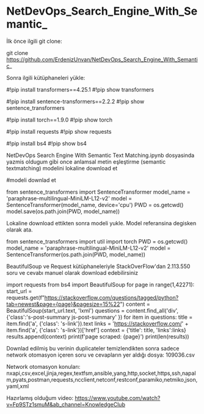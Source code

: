 # NetDevOps_Search_Engine_With_Semantic_

İlk önce ilgili git clone:

git clone https://github.com/ErdenizUnvan/NetDevOps_Search_Engine_With_Semantic_

Sonra ilgili kütüphaneleri yükle:

#!pip install transformers==4.25.1
#!pip show transformers

#!pip install sentence-transformers==2.2.2
#!pip show sentence_transformers

#!pip install torch==1.9.0
#!pip show torch

#!pip install requests
#!pip show requests

#!pip install bs4
#!pip show bs4

NetDevOps Search Engine With Semantic Text Matching.ipynb dosyasinda yazmis oldugum gibi once anlamsal metin eşleştirme (semantic textmatching) modelini lokaline download et

#modeli downlad et

from sentence_transformers import SentenceTransformer
model_name = 'paraphrase-multilingual-MiniLM-L12-v2'
model = SentenceTransformer(model_name, device='cpu')
PWD = os.getcwd()
model.save(os.path.join(PWD, model_name))

Lokaline download ettikten sonra modeli yukle. Model referansina degisken olarak ata.

from sentence_transformers import util
import torch
PWD = os.getcwd()
model_name = 'paraphrase-multilingual-MiniLM-L12-v2'
model = SentenceTransformer(os.path.join(PWD, model_name))

BeautifulSoup ve Request kütüphaneleriyle StackOverFlow'dan 2.113.550 soru ve cevabı manuel olarak download edebilirsiniz

import requests
from bs4 import BeautifulSoup
for page in range(1,42271):
    start_url = requests.get(f"https://stackoverflow.com/questions/tagged/python?tab=newest&page={page}&pagesize=15%22")
    content = BeautifulSoup(start_url.text, 'lxml')
    questions = content.find_all('div', {'class':'s-post-summary js-post-summary' })
    for item in questions:
                title = item.find('a', {'class': 's-link'}).text
                links = 'https://stackoverflow.com/' + item.find('a', {'class': 's-link'})['href']
                context = {'title': title, 'links':links}
                results.append(context)
                print(f'page scraped: {page}')
    print(len(results))
    
    
Downlad edilmiş bu verinin duplicateler temizlendikten sonra sadece network otomasyon içeren soru ve cevapların yer aldığı dosya: 
109036.csv

Network otomasyon konuları: nxapi,csv,excel,jinja,regex,textfsm,ansible,yang,http,socket,https,ssh,napalm,pyats,postman,requests,ncclient,netconf,restconf,paramiko,netmiko,json,yaml,xml

Hazırlamış olduğum video: https://www.youtube.com/watch?v=Fp9STz1smuM&ab_channel=KnowledgeClub
